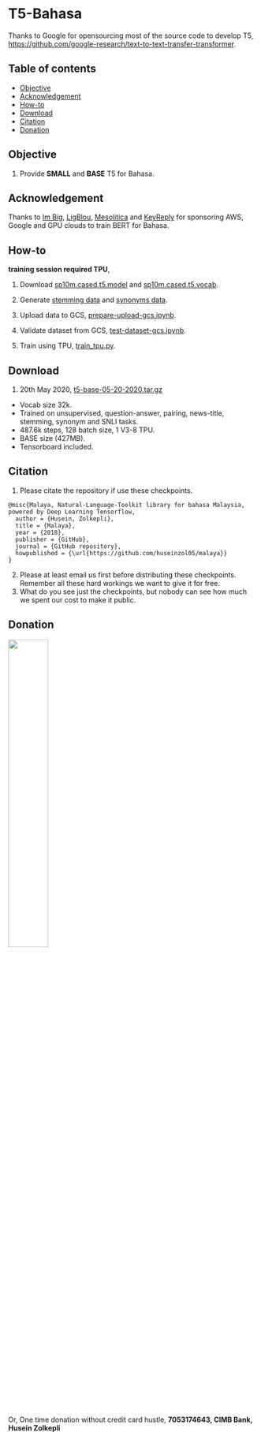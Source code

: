 # T5-Bahasa

Thanks to Google for opensourcing most of the source code to develop T5, https://github.com/google-research/text-to-text-transfer-transformer.

## Table of contents
  * [Objective](#objective)
  * [Acknowledgement](#acknowledgement)
  * [How-to](#how-to)
  * [Download](#download)
  * [Citation](#citation)
  * [Donation](#donation)

## Objective

1. Provide **SMALL** and **BASE** T5 for Bahasa.

## Acknowledgement

Thanks to [Im Big](https://www.facebook.com/imbigofficial/), [LigBlou](https://www.facebook.com/ligblou), [Mesolitica](https://mesolitica.com/) and [KeyReply](https://www.keyreply.com/) for sponsoring AWS, Google and GPU clouds to train BERT for Bahasa.

## How-to

**training session required TPU**,

1. Download [sp10m.cased.t5.model](../preprocess/sp10m.cased.t5.model) and [sp10m.cased.t5.vocab](../preprocess/sp10m.cased.t5.vocab).

2. Generate [stemming data](generate-stemming.ipynb) and [synonyms data](generate-synonym.ipynb).

3. Upload data to GCS, [prepare-upload-gcs.ipynb](prepare-upload-gcs.ipynb).

4. Validate dataset from GCS, [test-dataset-gcs.ipynb](test-dataset-gcs.ipynb).

5. Train using TPU, [train_tpu.py](train_tpu.py).

## Download

1. 20th May 2020, [t5-base-05-20-2020.tar.gz](https://huseinhouse-storage.s3-ap-southeast-1.amazonaws.com/bert-bahasa/t5-base-05-20-2020.tar.gz)

  - Vocab size 32k.
  - Trained on unsupervised, question-answer, pairing, news-title, stemming, synonym and SNLI tasks.
  - 487.6k steps, 128 batch size, 1 V3-8 TPU.
  - BASE size (427MB).
  - Tensorboard included.

## Citation

1. Please citate the repository if use these checkpoints.

```
@misc{Malaya, Natural-Language-Toolkit library for bahasa Malaysia, powered by Deep Learning Tensorflow,
  author = {Husein, Zolkepli},
  title = {Malaya},
  year = {2018},
  publisher = {GitHub},
  journal = {GitHub repository},
  howpublished = {\url{https://github.com/huseinzol05/malaya}}
}
```

2. Please at least email us first before distributing these checkpoints. Remember all these hard workings we want to give it for free.
3. What do you see just the checkpoints, but nobody can see how much we spent our cost to make it public.

## Donation

<a href="https://www.patreon.com/bePatron?u=7291337"><img src="https://static1.squarespace.com/static/54a1b506e4b097c5f153486a/t/58a722ec893fc0a0b7745b45/1487348853811/patreon+art.jpeg" width="40%"></a>

Or, One time donation without credit card hustle, **7053174643, CIMB Bank, Husein Zolkepli**


